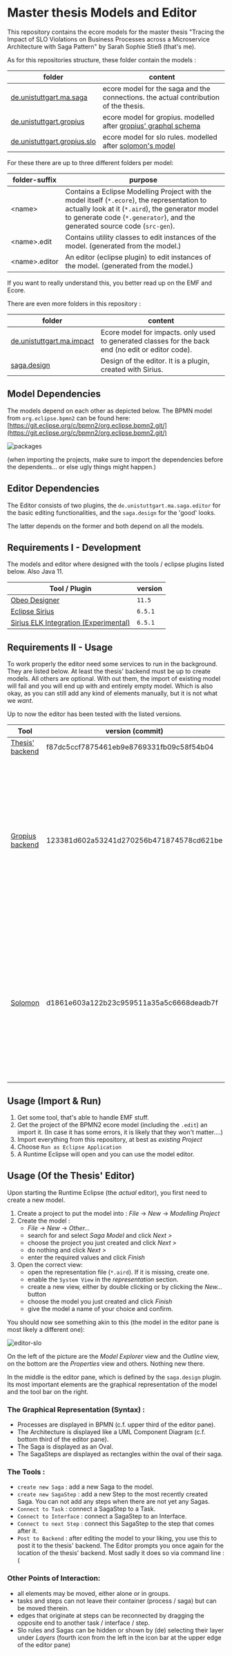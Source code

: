 # Master thesis Models and Editor

This repository contains the ecore models for the master thesis "Tracing the Impact of SLO Violations on Business Processes across a Microservice Architecture with Saga Pattern" by Sarah Sophie Stieß (that's me).

As for this repositories structure, these folder contain the models : 

folder                      | content
----------------------------|----------
[de.unistuttgart.ma.saga](./de.unistuttgart.ma.saga)     | ecore model for the saga and the connections. the actual contribution of the thesis.
[de.unistuttgart.gropius](./de.unistuttgart.gropius)     | ecore model for gropius. modelled after [gropius' graphql schema](https://github.com/ccims/ccims-backend-gql/blob/739e2f9e76805204ea23c6f295469abc6fcd8656/schema/schema.graphql)
[de.unistuttgart.gropius.slo](./de.unistuttgart.gropius.slo) | ecore model for slo rules. modelled after [solomon's model](https://github.com/ccims/solomon-models/blob/ea01537144520233640fc83e739ac5b7d02ff9ec/src/slo-rule.model.ts)

For these there are up to three different folders per model:

folder-suffix   |  purpose
----------------|----------
\<name\>        | Contains a Eclipse Modelling Project with the model itself (`*.ecore`), the representation to actually look at it (`*.aird`), the generator model to generate code (`*.generator`), and the generated source code (`src-gen`). 
\<name\>.edit   | Contains utility classes to edit instances of the model. (generated from the model.)
\<name\>.editor | An editor (eclipse plugin) to edit instances of the model. (generated from the model.)

If you want to really understand this, you better read up on the EMF and Ecore. 

There are even more folders in this repository :

folder                      | content
----------------------------|----------
[de.unistuttgart.ma.impact](./de.unistuttgart.ma.impact)        | Ecore model for impacts. only used to generated classes for the back end (no edit or editor code). 
[saga.design](./saga.design)    | Design of the editor. It is a plugin, created with Sirius.


## Model Dependencies 

The models depend on each other as depicted below. 
The BPMN model from `org.eclipse.bpmn2` can be found here: 
[https://git.eclipse.org/c/bpmn2/org.eclipse.bpmn2.git/](https://git.eclipse.org/c/bpmn2/org.eclipse.bpmn2.git/)

![packages](./documentation/packages.png)

(when importing the projects, make sure to import the dependencies before the dependents... or else ugly things might happen.)

## Editor Dependencies

The Editor consists of two plugins, the `de.unistuttgart.ma.saga.editor` for the basic editing functionalities, and the `saga.design` for the 'good' looks. 

The latter depends on the former and both depend on all the models.



## Requirements I - Development
The models and editor where designed with the tools / eclipse plugins listed below. Also Java 11. 

Tool / Plugin                                     | version
--------------------------------------------------|------------
[Obeo Designer](https://www.obeodesigner.com/)    | `11.5`
[Eclipse Sirius](https://www.eclipse.org/sirius/) | `6.5.1`
[Sirius ELK Integration (Experimental)]()         | `6.5.1`

## Requirements II - Usage

To work properly the editor need some services to run in the background. 
They are listed below. 
At least the thesis' backend must be up to create models. 
All others are optional. 
With out them, the import of existing  model will fail and you will end up with and entirely empty model. 
Which is also okay, as you can still add any kind of elements manually, but it is not what we *want*.

Up to now the editor has been tested with the listed versions.

Tool                     | version (commit)         | purpose
-------------------------|----------------------|-----------
[Thesis’ backend](https://github.com/stiesssh/ma-backend) | f87dc5ccf7875461eb9e8769331fb09c58f54b04 | Does all the importing work.
[Gropius backend](https://github.com/ccims/ccims-backend-gql) | 123381d602a53241d270256b471874578cd621be | Cross-component issue management tool. For us, it provides the architecture. If there is not yet any architecture you must add one yourself. When adding a new architecture, it might be recommendable to also run the [Gropius frontend](https://github.com/ccims/ccims-frontend).
[Solomon](https://github.com/ccims/solomon) | d1861e603a122b23c959511a35a5c6668deadb7f | sla management tool. for us, it provides the slo rules. If there are not yet any Slo rules, you must add them yourself. When adding new Slo rules, it might be recommendable to also run the front end. Otherwise, the back end is sufficient.


## Usage (Import & Run)
1. Get some tool, that's able to handle EMF stuff. 
2. Get the project of the BPMN2 ecore model (including the `.edit`) an import it. (In case it has some errors, it is likely that they won't matter....)
2. Import everything from this repository, at best as *existing Project*
3. Choose `Run as Eclipse Application`
4. A Runtime Eclipse will open and you can use the model editor. 

## Usage (Of the Thesis' Editor) 

Upon starting the Runtime Eclipse (the *actual* editor), you first need to create a new model.
1. Create a project to put the model into : *File* ->  *New* -> *Modelling Project* 
2. Create the model : 
    * *File* -> *New* -> *Other...* 
    * search for and select *Saga Model* and click *Next >*
    * choose the project you just created and click *Next >*
    * do nothing and click *Next >*
    * enter the required values and click *Finish*
3. Open the correct view:
    * open the representation file (`*.aird`). If it is missing, create one. 
    * enable the `System View` in the *representation* section.
    * create a new view, either by double clicking or by clicking the *New...* button
    * choose the model you just created and click *Finish*
    * give the model a name of your choice and confirm. 

You should now see something akin to this (the model in the editor pane is most likely a different one):

![editor-slo](./documentation/editor-ov.png)

On the left of the picture are the *Model Explorer* view and the *Outline* view, on the bottom are the *Properties* view and others. 
Nothing new there. 

In the middle is the editor pane, which is defined by the `saga.design` plugin. 
Its most important elements are the graphical representation of the model and the tool bar on the right. 

### The Graphical Representation (Syntax) :
* Processes are displayed in BPMN (c.f. upper third of the editor pane).
* The Architecture is displayed like a UML Component Diagram (c.f. bottom third of the editor pane).
* The Saga is displayed as an Oval. 
* The SagaSteps are displayed as rectangles within the oval of their saga. 

### The Tools :
* `create new Saga` : add a new Saga to the model. 
* `create new SagaStep` : add a new Step to the most recently created Saga. You can not add any steps when there are not yet any Sagas.
* `Connect to Task` : connect a SagaStep to a Task.
* `Connect to Interface` : connect a SagaStep to an Interface.
* `Connect to next Step` : connect this SagaStep to the step that comes after it. 
* `Post to Backend` : after editing the model to your liking, you use this to post it to the thesis' backend. The Editor prompts you once again for the location of the thesis' backend. Most sadly it does so via command line :(

### Other Points of Interaction: 
* all elements may be moved, either alone or in groups. 
* tasks and steps can not leave their container (process / saga) but can be moved therein.
* edges that originate at steps can be reconnected by dragging the opposite end to another task / interface / step.
* Slo rules and Sagas can be hidden or shown by (de) selecting their layer under *Layers* (fourth icon from the left in the icon bar at the upper edge of the editor pane)